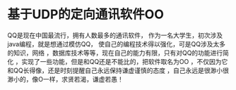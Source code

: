 # 基于UDP的定向通讯软件OO
QQ是现在中国最流行，拥有人数最多的通讯软件，
作为一名大学生，初次涉及java编程，就是想通过模仿QQ，
使自己的编程技术得以强化，可是QQ涉及太多的知识，网络
，数据库技术等等，现在自己的能力有限，只有对QQ的功能进行简化
，实现了一些功能，但是和QQ还是不能比的，把软件取名为OO
，不仅因为它和QQ长得像，还是时刻提醒自己永远保持谦虚谨慎的态度
，自己永远是很渺小很渺小的，像O一样，求贤若渴，谦虚若愚！
